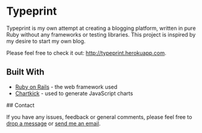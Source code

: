 # Typeprint

Typeprint is my own attempt at creating a blogging platform, written in pure Ruby without any frameworks or testing libraries. This project is inspired by my desire to start my own blog.

Please feel free to check it out: http://typeprint.herokuapp.com.

## Built With

* [Ruby on Rails](http://rubyonrails.org) - the web framework used
* [Chartkick](https://www.chartkick.com) - used to generate JavaScript charts

## Contact

If you have any issues, feedback or general comments, please feel free to [drop a message](http://typeprint.herokuapp.com/pages/about) or [send me an email](mailto:wcyjoyce.hk@gmail.com).
